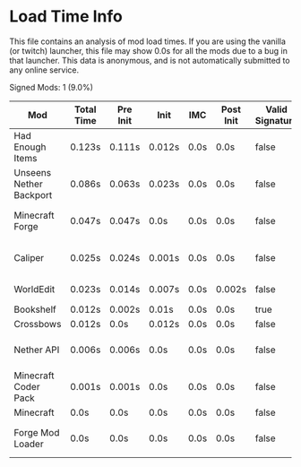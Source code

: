 # Load Time Info

This file contains an analysis of mod load times. If you are using the vanilla
(or twitch) launcher, this file may show 0.0s for all the mods due to a bug in
that launcher. This data is anonymous, and is not automatically submitted to any
online service.



Signed Mods: 1 (9.0%)

| Mod                     | Total Time | Pre Init | Init   | IMC  | Post Init | Valid Signature | File Name                                                  |
|-------------------------|------------|----------|--------|------|-----------|-----------------|------------------------------------------------------------|
| Had Enough Items        | 0.123s     | 0.111s   | 0.012s | 0.0s | 0.0s      | false           | had-enough-items-557549-4571247_mapped_stable_39-1.12.jar  |
| Unseens Nether Backport | 0.086s     | 0.063s   | 0.023s | 0.0s | 0.0s      | false           | nb-1.12.2-0.0.1.jar                                        |
| Minecraft Forge         | 0.047s     | 0.047s   | 0.0s   | 0.0s | 0.0s      | false           | forge-1.12.2-14.23.5.2860_mapped_stable_39-1.12-recomp.jar |
| Caliper                 | 0.025s     | 0.024s   | 0.001s | 0.0s | 0.0s      | false           | caliper-266824-2810222_mapped_stable_39-1.12.jar           |
| WorldEdit               | 0.023s     | 0.014s   | 0.007s | 0.0s | 0.002s    | false           | worldedit-forge-mc1.12.2-6.1.10-dist.jar                   |
| Bookshelf               | 0.012s     | 0.002s   | 0.01s  | 0.0s | 0.0s      | true            | Bookshelf-1.12.2-2.3.590 (1).jar                           |
| Crossbows               | 0.012s     | 0.0s     | 0.012s | 0.0s | 0.0s      | false           | crossbows-973881-5108261.jar                               |
| Nether API              | 0.006s     | 0.006s   | 0.0s   | 0.0s | 0.0s      | false           | nether-API-f2f48d7b8b_mapped_stable_39-1.12.jar            |
| Minecraft Coder Pack    | 0.001s     | 0.001s   | 0.0s   | 0.0s | 0.0s      | false           | minecraft.jar                                              |
| Minecraft               | 0.0s       | 0.0s     | 0.0s   | 0.0s | 0.0s      | false           | minecraft.jar                                              |
| Forge Mod Loader        | 0.0s       | 0.0s     | 0.0s   | 0.0s | 0.0s      | false           | forge-1.12.2-14.23.5.2860_mapped_stable_39-1.12-recomp.jar |
